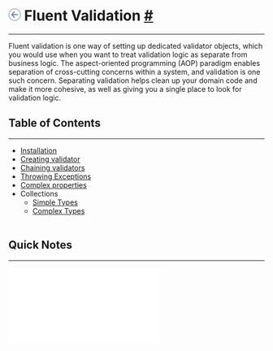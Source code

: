 # [![backward](../../../../../../../icons/backward.png)](../../NET.md) Fluent Validation [#](https://docs.fluentvalidation.net/en/latest/)
---

Fluent validation is one way of setting up dedicated validator objects, which you would use when you want to treat validation logic as separate from business logic. The aspect-oriented programming (AOP) paradigm enables separation of cross-cutting concerns within a system, and validation is one such concern. Separating validation helps clean up your domain code and make it more cohesive, as well as giving you a single place to look for validation logic.

## Table of Contents
---
- [Installation](https://docs.fluentvalidation.net/en/latest/installation.html)
- [Creating validator](https://docs.fluentvalidation.net/en/latest/start.html#creating-your-first-validator)
- [Chaining validators](https://docs.fluentvalidation.net/en/latest/start.html#chaining-validators)
- [Throwing Exceptions](https://docs.fluentvalidation.net/en/latest/start.html#throwing-exceptions)
- [Complex properties](https://docs.fluentvalidation.net/en/latest/start.html#complex-properties)
- Collections
	- [Simple Types](https://docs.fluentvalidation.net/en/latest/collections.html#collections-of-simple-types)
	- [Complex Types](https://docs.fluentvalidation.net/en/latest/collections.html#collections-of-complex-types)
<br><br>
## Quick Notes
---

![Installation](Installation.md)